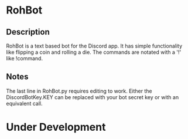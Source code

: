 # RohBot

## Description
RohBot is a text based bot for the Discord app. It has simple functionality like flipping a coin
 and rolling a die. The commands are notated with a '!' like !command.

## Notes
The last line in RohBot.py requires editing to work. Either the DiscordBotKey.KEY can be replaced
 with your bot secret key or with an equivalent call.

# Under Development